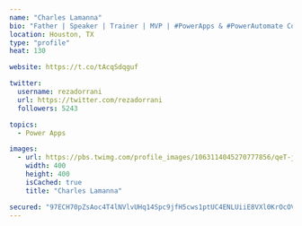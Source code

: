 ```yaml
---
name: "Charles Lamanna"
bio: "Father | Speaker | Trainer | MVP | #PowerApps & #PowerAutomate Community Super User | YouTuber Right-pointing triangle http://youtube.com/c/rezadorrani | Learn - Share - Clockwise rightwards and leftwards open circle arrows"
location: Houston, TX
type: "profile"
heat: 130

website: https://t.co/tAcqSdqguf

twitter:
  username: rezadorrani
  url: https://twitter.com/rezadorrani
  followers: 5243

topics:
  - Power Apps

images:
  - url: https://pbs.twimg.com/profile_images/1063114045270777856/qeT-jpWr_400x400.jpg
    width: 400
    height: 400
    isCached: true
    title: "Charles Lamanna"

secured: "97ECH70pZsAoc4T4lNVlvUHq14Spc9jfH5cws1ptUC4ENLUiiE8VXl0KrOcOVC6IeOxxGGumnQR+8tbVtvP6X2GJZNSoBO8U7sCP2W3lvhkLzm1OaO6bpWqlJ1GnifI7Dg+SJRi9Ecu6ifi1TijWVvIjdd9LjjUUNOKfPAkI224nj1Ge71bAadyhAih7Xw/dE9a1nt8n5IenNmrCBXzFTVZ4EwnN+mu0DWW8ebLAcXwwltcINtTlHW3fQDA+35uP4ZkMv6T0BroUMHwCFb38ZJlirvt9LXj84oVxQX0be0krhO0UytEuDoAR601adwKQns63g7I9cnB6lCngsnc9ErdXsP1fOzLhhPgpOErkiVr5Ykzej/FyEzK4ncX2GRxZIuZwNBpA/xr1+ftNHqkVOy5ulyl4KBkOeF9ac01Dj1o=;55cTYW8znlKdHx0QwORuvA=="
---
```


